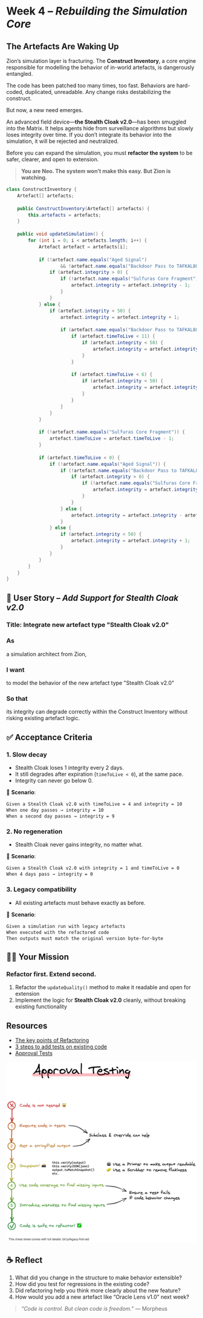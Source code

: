 # Week 4 – *Rebuilding the Simulation Core*

## The Artefacts Are Waking Up

Zion’s simulation layer is fracturing. The **Construct Inventory**, a core engine responsible for modelling the behavior of in-world artefacts, is dangerously entangled.

The code has been patched too many times, too fast. Behaviors are hard-coded, duplicated, unreadable. Any change risks destabilizing the construct.

But now, a new need emerges.

An advanced field device—**the Stealth Cloak v2.0**—has been smuggled into the Matrix. It helps agents hide from surveillance algorithms but slowly loses integrity over time. If you don’t integrate its behavior into the simulation, it will be rejected and neutralized.

Before you can expand the simulation, you must **refactor the system** to be safer, clearer, and open to extension.

> **You are Neo. The system won’t make this easy. But Zion is watching.**

```java
class ConstructInventory {
    Artefact[] artefacts;

    public ConstructInventory(Artefact[] artefacts) {
        this.artefacts = artefacts;
    }

    public void updateSimulation() {
        for (int i = 0; i < artefacts.length; i++) {
            Artefact artefact = artefacts[i];

            if (!artefact.name.equals("Aged Signal")
                    && !artefact.name.equals("Backdoor Pass to TAFKAL80ETC Protocol")) {
                if (artefact.integrity > 0) {
                    if (!artefact.name.equals("Sulfuras Core Fragment")) {
                        artefact.integrity = artefact.integrity - 1;
                    }
                }
            } else {
                if (artefact.integrity < 50) {
                    artefact.integrity = artefact.integrity + 1;

                    if (artefact.name.equals("Backdoor Pass to TAFKAL80ETC Protocol")) {
                        if (artefact.timeToLive < 11) {
                            if (artefact.integrity < 50) {
                                artefact.integrity = artefact.integrity + 1;
                            }
                        }

                        if (artefact.timeToLive < 6) {
                            if (artefact.integrity < 50) {
                                artefact.integrity = artefact.integrity + 1;
                            }
                        }
                    }
                }
            }

            if (!artefact.name.equals("Sulfuras Core Fragment")) {
                artefact.timeToLive = artefact.timeToLive - 1;
            }

            if (artefact.timeToLive < 0) {
                if (!artefact.name.equals("Aged Signal")) {
                    if (!artefact.name.equals("Backdoor Pass to TAFKAL80ETC Protocol")) {
                        if (artefact.integrity > 0) {
                            if (!artefact.name.equals("Sulfuras Core Fragment")) {
                                artefact.integrity = artefact.integrity - 1;
                            }
                        }
                    } else {
                        artefact.integrity = artefact.integrity - artefact.integrity;
                    }
                } else {
                    if (artefact.integrity < 50) {
                        artefact.integrity = artefact.integrity + 1;
                    }
                }
            }
        }
    }
}
```

## 🧾 User Story – *Add Support for Stealth Cloak v2.0*

### **Title**: Integrate new artefact type "Stealth Cloak v2.0"

### **As**

a simulation architect from Zion,

### **I want**

to model the behavior of the new artefact type "Stealth Cloak v2.0"

### **So that**

its integrity can degrade correctly within the Construct Inventory without risking existing artefact logic.

## ✅ Acceptance Criteria
### 1. Slow decay

* Stealth Cloak loses 1 integrity every 2 days.
* It still degrades after expiration (`timeToLive < 0`), at the same pace.
* Integrity can never go below 0.

🔬 **Scenario**:

```
Given a Stealth Cloak v2.0 with timeToLive = 4 and integrity = 10  
When one day passes → integrity = 10  
When a second day passes → integrity = 9  
```

### 2. No regeneration

* Stealth Cloak never gains integrity, no matter what.

🔬 **Scenario**:

```
Given a Stealth Cloak v2.0 with integrity = 1 and timeToLive = 0  
When 4 days pass → integrity = 0  
```

### 3. Legacy compatibility

* All existing artefacts must behave exactly as before.

🔬 **Scenario**:

```
Given a simulation run with legacy artefacts  
When executed with the refactored code  
Then outputs must match the original version byte-for-byte
```

## 🧑‍💻 Your Mission

### Refactor first. Extend second.
1. Refactor the `updateQuality()` method to make it readable and open for extension
2. Implement the logic for **Stealth Cloak v2.0** cleanly, without breaking existing functionality

## Resources
- [The key points of Refactoring](https://understandlegacycode.com/blog/key-points-of-refactoring/)
- [3 steps to add tests on existing code](https://understandlegacycode.com/blog/3-steps-to-add-tests-on-existing-code-when-you-have-short-deadlines/)
- [Approval Tests](https://approvaltests.com/)

![Approval Testing Cheat Sheet](../../img/approval-testing-cheatsheet.png)

## ☕ Reflect

1. What did you change in the structure to make behavior extensible?
2. How did you test for regressions in the existing code?
3. Did refactoring help you think more clearly about the new feature?
4. How would you add a new artefact like “Oracle Lens v1.0” next week?

> *"Code is control. But clean code is freedom."*
> — Morpheus